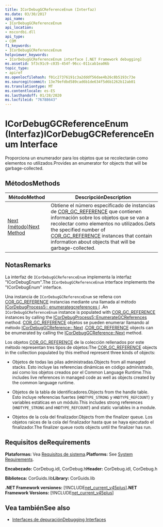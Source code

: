 ```yaml
---
title: ICorDebugGCReferenceEnum (Interfaz)
ms.date: 03/30/2017
api_name:
- ICorDebugGCReferenceEnum
api_location:
- mscordbi.dll
api_type:
- COM
f1_keywords:
- ICorDebugGCReferenceEnum
helpviewer_keywords:
- ICorDebugGCReferenceEnum interface [.NET Framework debugging]
ms.assetid: 5f3c91c9-c035-454f-96cc-011cab1ea06b
topic_type:
- apiref
ms.openlocfilehash: f01c27376191c3a2dddf56dae4b26c8b5193c73e
ms.sourcegitcommit: 13e79efdbd589cad6b1de634f5d6b1262b12ab01
ms.translationtype: MT
ms.contentlocale: es-ES
ms.lasthandoff: 01/28/2020
ms.locfileid: "76788643"
---
```

# <a name="icordebuggcreferenceenum-interface"></a><span data-ttu-id="c8de1-102">ICorDebugGCReferenceEnum (Interfaz)</span><span class="sxs-lookup"><span data-stu-id="c8de1-102">ICorDebugGCReferenceEnum Interface</span></span>
<span data-ttu-id="c8de1-103">Proporciona un enumerador para los objetos que se recolectarán como elementos no utilizados.</span><span class="sxs-lookup"><span data-stu-id="c8de1-103">Provides an enumerator for objects that will be garbage-collected.</span></span>  
  
## <a name="methods"></a><span data-ttu-id="c8de1-104">Métodos</span><span class="sxs-lookup"><span data-stu-id="c8de1-104">Methods</span></span>  
  
|<span data-ttu-id="c8de1-105">Método</span><span class="sxs-lookup"><span data-stu-id="c8de1-105">Method</span></span>|<span data-ttu-id="c8de1-106">Descripción</span><span class="sxs-lookup"><span data-stu-id="c8de1-106">Description</span></span>|  
|------------|-----------------|  
|[<span data-ttu-id="c8de1-107">Next (método)</span><span class="sxs-lookup"><span data-stu-id="c8de1-107">Next Method</span></span>](icordebuggcreferenceenum-next-method.md)|<span data-ttu-id="c8de1-108">Obtiene el número especificado de instancias de [COR_GC_REFERENCE](cor-gc-reference-structure.md) que contienen información sobre los objetos que se van a recolectar como elementos no utilizados.</span><span class="sxs-lookup"><span data-stu-id="c8de1-108">Gets the specified number of [COR_GC_REFERENCE](cor-gc-reference-structure.md) instances that contain information about objects that will be garbage-collected.</span></span>|  
  
## <a name="remarks"></a><span data-ttu-id="c8de1-109">Notas</span><span class="sxs-lookup"><span data-stu-id="c8de1-109">Remarks</span></span>  
 <span data-ttu-id="c8de1-110">La interfaz de `ICorDebugGCReferenceEnum` implementa la interfaz "ICorDebugEnum".</span><span class="sxs-lookup"><span data-stu-id="c8de1-110">The `ICorDebugGCReferenceEnum` interface implements the "ICorDebugEnum" interface.</span></span>  
  
 <span data-ttu-id="c8de1-111">Una instancia de `ICorDebugGCReferenceEnum` se rellena con [COR_GC_REFERENCE](cor-gc-reference-structure.md) instancias mediante una llamada al método [ICorDebugProcess5:: enumerategcreferences (](icordebugprocess5-enumerategcreferences-method.md) .</span><span class="sxs-lookup"><span data-stu-id="c8de1-111">An `ICorDebugGCReferenceEnum` instance is populated with [COR_GC_REFERENCE](cor-gc-reference-structure.md) instances by calling the [ICorDebugProcess5::EnumerateGCReferences](icordebugprocess5-enumerategcreferences-method.md) method.</span></span> <span data-ttu-id="c8de1-112">[COR_GC_REFERENCE](cor-gc-reference-structure.md) objetos se pueden enumerar llamando al método [ICorDebugGCReference:: Next](icordebuggcreferenceenum-next-method.md) .</span><span class="sxs-lookup"><span data-stu-id="c8de1-112">[COR_GC_REFERENCE](cor-gc-reference-structure.md) objects can be enumerated by calling the [ICorDebugGCReference::Next](icordebuggcreferenceenum-next-method.md) method.</span></span>  
  
 <span data-ttu-id="c8de1-113">Los objetos [COR_GC_REFERENCE](cor-gc-reference-structure.md) de la colección rellenados por este método representan tres tipos de objetos:</span><span class="sxs-lookup"><span data-stu-id="c8de1-113">The [COR_GC_REFERENCE](cor-gc-reference-structure.md) objects in the collection populated by this method represent three kinds of objects:</span></span>  
  
- <span data-ttu-id="c8de1-114">Objetos de todas las pilas administradas.</span><span class="sxs-lookup"><span data-stu-id="c8de1-114">Objects from all managed stacks.</span></span> <span data-ttu-id="c8de1-115">Esto incluye las referencias dinámicas en código administrado, así como los objetos creados por el Common Language Runtime.</span><span class="sxs-lookup"><span data-stu-id="c8de1-115">This includes live references in managed code as well as objects created by the common language runtime.</span></span>  
  
- <span data-ttu-id="c8de1-116">Objetos de la tabla de identificadores.</span><span class="sxs-lookup"><span data-stu-id="c8de1-116">Objects from the handle table.</span></span> <span data-ttu-id="c8de1-117">Esto incluye referencias fuertes (`HNDTYPE_STRONG` y `HNDTYPE_REFCOUNT`) y variables estáticas en un módulo.</span><span class="sxs-lookup"><span data-stu-id="c8de1-117">This includes strong references (`HNDTYPE_STRONG` and `HNDTYPE_REFCOUNT`) and static variables in a module.</span></span>  
  
- <span data-ttu-id="c8de1-118">Objetos de la cola del finalizador.</span><span class="sxs-lookup"><span data-stu-id="c8de1-118">Objects from the finalizer queue.</span></span> <span data-ttu-id="c8de1-119">Los objetos raíces de la cola del finalizador hasta que se haya ejecutado el finalizador.</span><span class="sxs-lookup"><span data-stu-id="c8de1-119">The finalizer queue roots objects until the finalizer has run.</span></span>  
  
## <a name="requirements"></a><span data-ttu-id="c8de1-120">Requisitos de</span><span class="sxs-lookup"><span data-stu-id="c8de1-120">Requirements</span></span>  
 <span data-ttu-id="c8de1-121">**Plataformas:** Vea [Requisitos de sistema](../../../../docs/framework/get-started/system-requirements.md).</span><span class="sxs-lookup"><span data-stu-id="c8de1-121">**Platforms:** See [System Requirements](../../../../docs/framework/get-started/system-requirements.md).</span></span>  
  
 <span data-ttu-id="c8de1-122">**Encabezado:** CorDebug.idl, CorDebug.h</span><span class="sxs-lookup"><span data-stu-id="c8de1-122">**Header:** CorDebug.idl, CorDebug.h</span></span>  
  
 <span data-ttu-id="c8de1-123">**Biblioteca:** CorGuids.lib</span><span class="sxs-lookup"><span data-stu-id="c8de1-123">**Library:** CorGuids.lib</span></span>  
  
 <span data-ttu-id="c8de1-124">**.NET Framework versiones:** [!INCLUDE[net_current_v45plus](../../../../includes/net-current-v45plus-md.md)]</span><span class="sxs-lookup"><span data-stu-id="c8de1-124">**.NET Framework Versions:** [!INCLUDE[net_current_v45plus](../../../../includes/net-current-v45plus-md.md)]</span></span>  
  
## <a name="see-also"></a><span data-ttu-id="c8de1-125">Vea también</span><span class="sxs-lookup"><span data-stu-id="c8de1-125">See also</span></span>

- [<span data-ttu-id="c8de1-126">Interfaces de depuración</span><span class="sxs-lookup"><span data-stu-id="c8de1-126">Debugging Interfaces</span></span>](debugging-interfaces.md)

